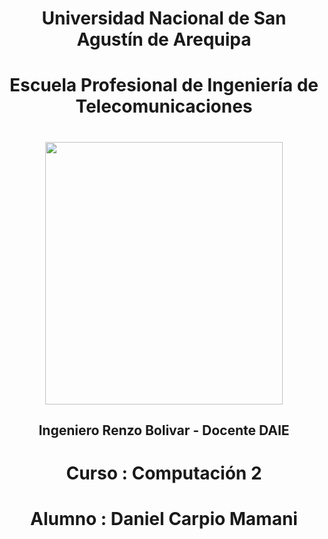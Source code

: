 <center> <h1>Universidad Nacional de San Agustín de Arequipa</h1> </center> 
<center> <h1>Escuela Profesional de Ingeniería de Telecomunicaciones</h1> </center> 

<center> <h1> </h1> </center> 

<center> <img src="https://user-images.githubusercontent.com/19308295/115939517-f1c6fe80-a463-11eb-989c-812ab4942586.png" width="380" height="420"></center>
<center> <h2>Ingeniero Renzo Bolivar - Docente DAIE</h2> </center> 
<center> <h1>Curso : Computación 2</h1> </center> 
<center> <h1>Alumno : Daniel Carpio Mamani</h1> </center> 
